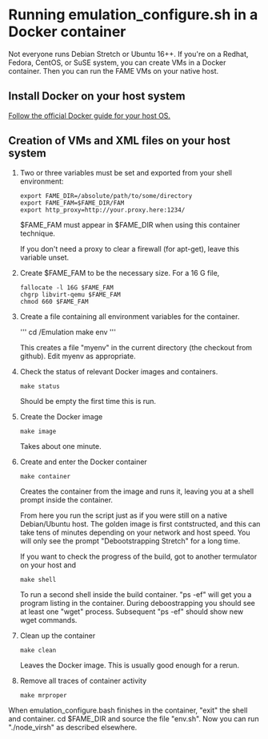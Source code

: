 # Running emulation_configure.sh in a Docker container

Not everyone runs Debian Stretch or Ubuntu 16++.   If you're on a Redhat,
Fedora, CentOS, or SuSE system, you can create VMs in a Docker container.
Then you can run the FAME VMs on your native host.

## Install Docker on your host system

[Follow the official Docker guide for your host OS.](https://docs.docker.com/engine/installation/)

## Creation of VMs and XML files on your host system

1. Two or three variables must be set and exported from your shell environment:

   ```
   export FAME_DIR=/absolute/path/to/some/directory
   export FAME_FAM=$FAME_DIR/FAM
   export http_proxy=http://your.proxy.here:1234/
   ```

   $FAME_FAM must appear in $FAME_DIR when using this container technique.

   If you don't need a proxy to clear a firewall (for apt-get), leave this variable unset.
   
1. Create $FAME_FAM to be the necessary size.  For a 16 G file,

   ```
   fallocate -l 16G $FAME_FAM
   chgrp libvirt-qemu $FAME_FAM
   chmod 660 $FAME_FAM
   ```

1. Create a file containing all environment variables for the container.

   '''
   cd <wherever>/Emulation
   make env
   '''

   This creates a file "myenv" in the current directory (the checkout from github).  Edit
   myenv as appropriate.

1. Check the status of relevant Docker images and containers.

   ```make status```

   Should be empty the first time this is run.

1. Create the Docker image

   ```make image```

   Takes about one minute.

1. Create and enter the Docker container

   ```make container```

   Creates the container from the image and runs it, leaving you at a shell prompt inside the container.

   From here you run the script just as if you were still on a native Debian/Ubuntu host.
   The golden image is first contstructed, and this can take tens of minutes depending
   on your network and host speed.  You will only see the prompt "Debootstrapping Stretch"
   for a long time.

   If you want to check the progress of the build, got to another termulator on your 
   host and 

   ```make shell```

   To run a second shell inside the build container.  "ps -ef" will get you a program
   listing in the container.  During deboostrapping you should see at least one "wget" process. 
   Subsequent "ps -ef" should show new wget commands.

1. Clean up the container

   ```make clean```

   Leaves the Docker image.  This is usually good enough for a rerun.

1. Remove all traces of container activity

   ```make mrproper```

When emulation_configure.bash finishes in the container, "exit" the shell and container.
cd $FAME_DIR and source the file "env.sh".  Now you can run "./node_virsh" as described
elsewhere.


